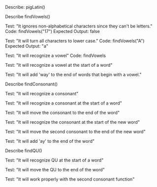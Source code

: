 Describe: pigLatin()
<!-- vowels -->
Describe findVowels()

Test: "It ignores non-alphabetical characters since they can't be letters."
Code: findVowels("17")
Expected Output: false

Test: "It will turn all characters to lower case."
Code: findVowels("A")
Expected Output: "a"

Test: "It will recognize a vowel"
Code: findVowels

Test: "It will recognize a vowel at the start of a word"

Test: "It will add 'way' to the end of words that begin with a vowel."

<!--Code: pigLatin("a");
Expected Output: "away"

<!-- Describe -->
Describe findConsonant()

Test: "It will recognize a consonant"

Test: "It will recognize a consonant at the start of a word"

Test: "It will move the consonant to the end of the word"

Test: "It will recognize the consonant at the start of the new word"

Test: "It will move the second consonant to the end of the new word"

Test: "It will add 'ay' to the end of the word"

<!-- QU -->
Describe findQU()

Test: "It will recognize QU at the start of a word"

Test: "It will move the QU to the end of the word"

Test: "It will work properly with the second consonant function"


 